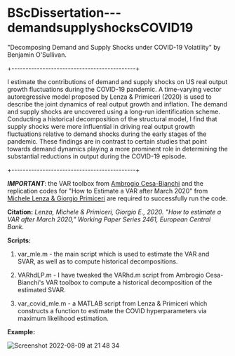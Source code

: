 # BScDissertation---demandsupplyshocksCOVID19
"Decomposing Demand and Supply Shocks under COVID-19 Volatility" by Benjamin O'Sullivan. 

+--------------------------------------------+

I estimate the contributions of demand and supply shocks on US
real output growth fluctuations during the COVID-19 pandemic. A time-varying
vector autoregressive model proposed by Lenza & Primiceri (2020) is used to
describe the joint dynamics of real output growth and inflation. The demand and
supply shocks are uncovered using a long-run identification scheme. Conducting
a historical decomposition of the structural model, I find that supply shocks were
more influential in driving real output growth fluctuations relative to demand
shocks during the early stages of the pandemic. These findings are in contrast to
certain studies that point towards demand dynamics playing a more prominent
role in determining the substantial reductions in output during the COVID-19
episode.

+--------------------------------------------+

***IMPORTANT***: the VAR toolbox from [Ambrogio Cesa-Bianchi](https://github.com/ambropo/VAR-Toolbox) and the replication codes for "How to Estimate a VAR after March 2020" from [Michele Lenza & Giorgio Primiceri](https://faculty.wcas.northwestern.edu/gep575/research.html) are required to successfully run the code. 

**Citation:** *Lenza, Michele & Primiceri, Giorgio E., 2020. "How to estimate a VAR after March 2020," Working Paper Series 2461, European Central Bank.*

**Scripts:**

1. var_mle.m - the main script which is used to estimate the VAR and SVAR, as well as to compute historical decompositions. 

2. VARhdLP.m - I have tweaked the VARhd.m script from Ambrogio Cesa-Bianchi's VAR toolbox to compute a historical decomposition of the estimated SVAR. 

3. var_covid_mle.m - a MATLAB script from Lenza & Primiceri which constructs a function to estimate the COVID hyperparameters via maximum likelihood estimation. 

**Example:**

![Screenshot 2022-08-09 at 21 48 34](https://user-images.githubusercontent.com/53973798/183758351-01e78980-9ae5-4c0f-b210-4104d24d8db3.png)
